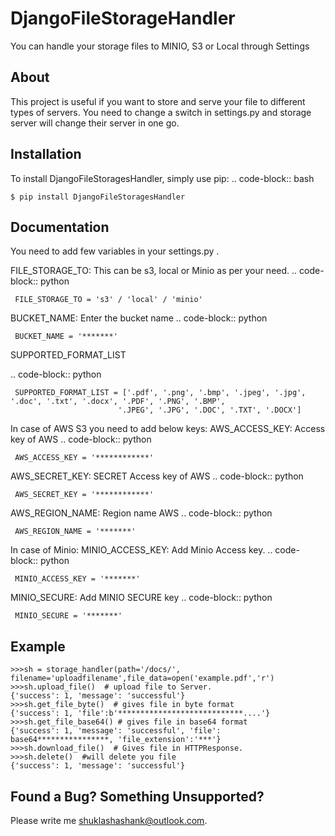 # DjangoFileStorageHandler
You can handle your storage files to MINIO, S3 or Local through Settings

About
-----
This project is useful if you want to store and serve your file to different types of servers. You need to change a switch in settings.py and storage server will change their server in one go.

Installation
------------
To install DjangoFileStoragesHandler, simply use pip:
.. code-block:: bash

    $ pip install DjangoFileStoragesHandler

Documentation
-------------
You need to add few variables in your settings.py .

FILE_STORAGE_TO: This can be s3, local or Minio as per your need.
.. code-block:: python

     FILE_STORAGE_TO = 's3' / 'local' / 'minio'
 
BUCKET_NAME: Enter the bucket name
.. code-block:: python

     BUCKET_NAME = '*******' 
     
SUPPORTED_FORMAT_LIST

.. code-block:: python

     SUPPORTED_FORMAT_LIST = ['.pdf', '.png', '.bmp', '.jpeg', '.jpg', '.doc', '.txt', '.docx', '.PDF', '.PNG', '.BMP',
                            '.JPEG', '.JPG', '.DOC', '.TXT', '.DOCX']
     
In case of AWS S3 you need to add below keys:
AWS_ACCESS_KEY: Access key of AWS
.. code-block:: python

     AWS_ACCESS_KEY = '************' 
     
AWS_SECRET_KEY: SECRET Access key of AWS
.. code-block:: python

     AWS_SECRET_KEY = '************' 
     
AWS_REGION_NAME: Region name AWS
.. code-block:: python

     AWS_REGION_NAME = '*******' 
     
In case of Minio:
MINIO_ACCESS_KEY: Add Minio Access key.
.. code-block:: python

     MINIO_ACCESS_KEY = '*******' 
     
MINIO_SECURE: Add MINIO SECURE key
.. code-block:: python

     MINIO_SECURE = '*******' 

Example
--------

    >>>sh = storage_handler(path='/docs/', filename='uploadfilename',file_data=open('example.pdf','r')
    >>>sh.upload_file()  # upload file to Server.
    {'success': 1, 'message': 'successful'}
    >>>sh.get_file_byte()  # gives file in byte format
    {'success': 1, 'file':b'****************************....'}
    >>>sh.get_file_base64() # gives file in base64 format
    {'success': 1, 'message': 'successful', 'file': base64****************, 'file_extension':'***'}
    >>>sh.download_file()  # Gives file in HTTPResponse.
    >>>sh.delete()  #will delete you file
    {'success': 1, 'message': 'successful'}
    
Found a Bug? Something Unsupported?
---------------

Please write me shuklashashank@outlook.com.

    
    
